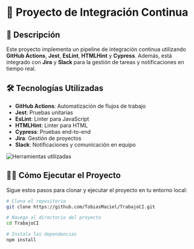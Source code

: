 # 🎉 Proyecto de Integración Continua

## 🚀 Descripción

Este proyecto implementa un pipeline de integración continua utilizando **GitHub Actions**, **Jest**, **EsLint**, **HTMLHint** y **Cypress**. Además, está integrado con **Jira** y **Slack** para la gestión de tareas y notificaciones en tiempo real.

## 🛠️ Tecnologías Utilizadas

- **GitHub Actions**: Automatización de flujos de trabajo
- **Jest**: Pruebas unitarias
- **EsLint**: Linter para JavaScript
- **HTMLHint**: Linter para HTML
- **Cypress**: Pruebas end-to-end
- **Jira**: Gestión de proyectos
- **Slack**: Notificaciones y comunicación en equipo

![Herramientas utilizadas](https://github.com/TobiasMaciel/TrabajoCI/assets/128498660/9d83de84-c8ea-4bd7-83ef-1f8ae0747d50)


## 🏃‍♂️ Cómo Ejecutar el Proyecto

Sigue estos pasos para clonar y ejecutar el proyecto en tu entorno local:

```bash
# Clona el repositorio
git clone https://github.com/TobiasMaciel/TrabajoCI.git

# Navega al directorio del proyecto
cd TrabajoCI

# Instala las dependencias
npm install
